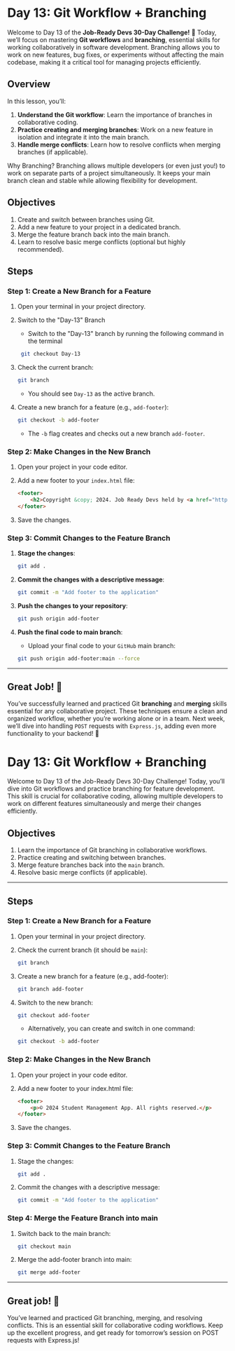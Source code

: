 # Day 13: Git Workflow + Branching

Welcome to Day 13 of the **Job-Ready Devs 30-Day Challenge!** 🎉 Today, we’ll focus on mastering **Git workflows** and **branching**, essential skills for working collaboratively in software development. Branching allows you to work on new features, bug fixes, or experiments without affecting the main codebase, making it a critical tool for managing projects efficiently.

## Overview
In this lesson, you’ll:

1. **Understand the Git workflow**: Learn the importance of branches in collaborative coding.
2. **Practice creating and merging branches**: Work on a new feature in isolation and integrate it into the main branch.
3. **Handle merge conflicts**: Learn how to resolve conflicts when merging branches (if applicable).  

Why Branching?
Branching allows multiple developers (or even just you!) to work on separate parts of a project simultaneously. It keeps your main branch clean and stable while allowing flexibility for development.

## Objectives
1. Create and switch between branches using Git.
2. Add a new feature to your project in a dedicated branch.
3. Merge the feature branch back into the main branch.
4. Learn to resolve basic merge conflicts (optional but highly recommended).

## Steps
### Step 1: Create a New Branch for a Feature
1. Open your terminal in your project directory.
2. Switch to the "Day-13" Branch
    - Switch to the "Day-13" branch by running the following command in the terminal
    ```bash
     git checkout Day-13
    ```

3. Check the current branch:
    ```bash
    git branch
    ```

    - You should see `Day-13` as the active branch.

3. Create a new branch for a feature (e.g., `add-footer`):
    ```bash
    git checkout -b add-footer
    ```

    - The `-b` flag creates and checks out a new branch `add-footer`.


### Step 2: Make Changes in the New Branch
1. Open your project in your code editor.
2. Add a new footer to your `index.html` file:
    ```html
    <footer>
        <h2>Copyright &copy; 2024. Job Ready Devs held by <a href="https://teckastechnologies.com/">Teckas Technologies!</a></h2>
    </footer>
    ```

3. Save the changes.


### Step 3: Commit Changes to the Feature Branch
1. **Stage the changes**:
    ```bash
    git add .
    ```

2. **Commit the changes with a descriptive message**:
    ```bash
    git commit -m "Add footer to the application"
    ```

3. **Push the changes to your repository**:
    ```bash
    git push origin add-footer
    ```

4. **Push the final code to main branch**:
    - Upload your final code to your `GitHub` main branch:
    ```bash
    git push origin add-footer:main --force
    ```

---

## Great Job! 🎉
You’ve successfully learned and practiced Git **branching** and **merging** skills essential for any collaborative project. These techniques ensure a clean and organized workflow, whether you’re working alone or in a team. Next week, we’ll dive into handling `POST` requests with `Express.js`, adding even more functionality to your backend! 🚀
































# Day 13: Git Workflow + Branching

Welcome to Day 13 of the Job-Ready Devs 30-Day Challenge! Today, you’ll dive into Git workflows and practice branching for feature development. This skill is crucial for collaborative coding, allowing multiple developers to work on different features simultaneously and merge their changes efficiently.

## Objectives
1. Learn the importance of Git branching in collaborative workflows.
2. Practice creating and switching between branches.
3. Merge feature branches back into the `main` branch.
4. Resolve basic merge conflicts (if applicable).

---

## Steps

### Step 1: Create a New Branch for a Feature
1. Open your terminal in your project directory.
2. Check the current branch (it should be `main`):
    ```bash
    git branch
    ```

3. Create a new branch for a feature (e.g., add-footer):
    ```bash
    git branch add-footer
    ```

4. Switch to the new branch:
    ```bash
    git checkout add-footer
    ```  

    - Alternatively, you can create and switch in one command:
    ```bash
    git checkout -b add-footer
    ```

### Step 2: Make Changes in the New Branch
1. Open your project in your code editor.
2. Add a new footer to your index.html file:
    ```html
    <footer>
        <p>© 2024 Student Management App. All rights reserved.</p>
    </footer>
    ```

3. Save the changes.


### Step 3: Commit Changes to the Feature Branch
1. Stage the changes:
    ```bash
    git add .
    ```

2. Commit the changes with a descriptive message:
    ```bash
    git commit -m "Add footer to the application"
    ```

### Step 4: Merge the Feature Branch into main
1. Switch back to the main branch:
    ```bash
    git checkout main
    ```

2. Merge the add-footer branch into main:
    ```bash
    git merge add-footer
    ```

---

## Great job! 🎉
You’ve learned and practiced Git branching, merging, and resolving conflicts. This is an essential skill for collaborative coding workflows. Keep up the excellent progress, and get ready for tomorrow’s session on POST requests with Express.js!